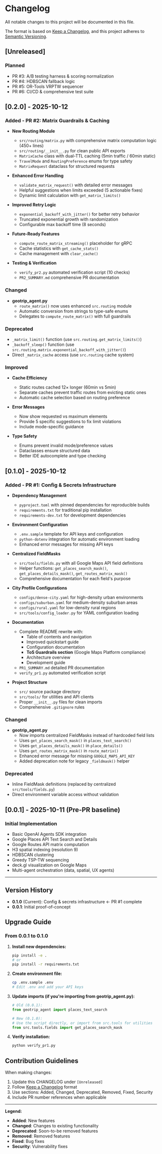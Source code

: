 # Changelog

All notable changes to this project will be documented in this file.

The format is based on [Keep a Changelog](https://keepachangelog.com/en/1.0.0/),
and this project adheres to [Semantic Versioning](https://semver.org/spec/v2.0.0.html).

## [Unreleased]

### Planned
- PR #3: A/B testing harness & scoring normalization
- PR #4: HDBSCAN fallback logic
- PR #5: OR-Tools VRPTW sequencer
- PR #6: CI/CD & comprehensive test suite

## [0.2.0] - 2025-10-12

### Added - PR #2: Matrix Guardrails & Caching
- **New Routing Module**
  - `src/routing/matrix.py` with comprehensive matrix computation logic (450+ lines)
  - `src/routing/__init__.py` for clean public API exports
  - `MatrixCache` class with dual-TTL caching (5min traffic / 60min static)
  - `TravelMode` and `RoutingPreference` enums for type safety
  - `MatrixRequest` dataclass for structured requests
  
- **Enhanced Error Handling**
  - `validate_matrix_request()` with detailed error messages
  - Helpful suggestions when limits exceeded (5 actionable fixes)
  - Dynamic limit calculation with `get_matrix_limits()`
  
- **Improved Retry Logic**
  - `exponential_backoff_with_jitter()` for better retry behavior
  - Truncated exponential growth with randomization
  - Configurable max backoff time (8 seconds)
  
- **Future-Ready Features**
  - `compute_route_matrix_streaming()` placeholder for gRPC
  - Cache statistics with `get_cache_stats()`
  - Cache management with `clear_cache()`
  
- **Testing & Verification**
  - `verify_pr2.py` automated verification script (10 checks)
  - `PR2_SUMMARY.md` comprehensive PR documentation

### Changed
- **geotrip_agent.py**
  - `route_matrix()` now uses enhanced `src.routing` module
  - Automatic conversion from strings to type-safe enums
  - Delegates to `compute_route_matrix()` with full guardrails
  
### Deprecated
- `_matrix_limit()` function (use `src.routing.get_matrix_limits()`)
- `_backoff_sleep()` function (use `src.routing.matrix.exponential_backoff_with_jitter()`)
- Direct `_matrix_cache` access (use `src.routing` cache system)

### Improved
- **Cache Efficiency**
  - Static routes cached 12× longer (60min vs 5min)
  - Separate caches prevent traffic routes from evicting static ones
  - Automatic cache selection based on routing preference
  
- **Error Messages**
  - Now show requested vs maximum elements
  - Provide 5 specific suggestions to fix limit violations
  - Include mode-specific guidance

- **Type Safety**
  - Enums prevent invalid mode/preference values
  - Dataclasses ensure structured data
  - Better IDE autocomplete and type checking

## [0.1.0] - 2025-10-12

### Added - PR #1: Config & Secrets Infrastructure
- **Dependency Management**
  - `pyproject.toml` with pinned dependencies for reproducible builds
  - `requirements.txt` for traditional pip installation
  - `requirements-dev.txt` for development dependencies
  
- **Environment Configuration**
  - `.env.sample` template for API keys and configuration
  - `python-dotenv` integration for automatic environment loading
  - Enhanced error messages for missing API keys
  
- **Centralized FieldMasks**
  - `src/tools/fields.py` with all Google Maps API field definitions
  - Helper functions: `get_places_search_mask()`, `get_places_details_mask()`, `get_routes_matrix_mask()`
  - Comprehensive documentation for each field's purpose
  
- **City Profile Configurations**
  - `configs/dense-city.yaml` for high-density urban environments
  - `configs/suburban.yaml` for medium-density suburban areas
  - `configs/rural.yaml` for low-density rural regions
  - `src/tools/config_loader.py` for YAML configuration loading
  
- **Documentation**
  - Complete README rewrite with:
    - Table of contents and navigation
    - Improved quickstart guide
    - Configuration documentation
    - **ToS Guardrails section** (Google Maps Platform compliance)
    - Architecture overview
    - Development guide
  - `PR1_SUMMARY.md` detailed PR documentation
  - `verify_pr1.py` automated verification script
  
- **Project Structure**
  - `src/` source package directory
  - `src/tools/` for utilities and API clients
  - Proper `__init__.py` files for clean imports
  - Comprehensive `.gitignore` rules

### Changed
- **geotrip_agent.py**
  - Now imports centralized FieldMasks instead of hardcoded field lists
  - Uses `get_places_search_mask()` in `places_text_search()`
  - Uses `get_places_details_mask()` in `place_details()`
  - Uses `get_routes_matrix_mask()` in `route_matrix()`
  - Enhanced error message for missing `GOOGLE_MAPS_API_KEY`
  - Added deprecation note for legacy `_fieldmask()` helper

### Deprecated
- Inline FieldMask definitions (replaced by centralized `src/tools/fields.py`)
- Direct environment variable access without validation

## [0.0.1] - 2025-10-11 (Pre-PR baseline)

### Initial Implementation
- Basic OpenAI Agents SDK integration
- Google Places API Text Search and Details
- Google Routes API matrix computation
- H3 spatial indexing (resolution 9)
- HDBSCAN clustering
- Greedy TSP-TW sequencing
- deck.gl visualization on Google Maps
- Multi-agent orchestration (data, spatial, UX agents)

---

## Version History

- **0.1.0** (Current): Config & secrets infrastructure ← PR #1 complete
- **0.0.1**: Initial proof-of-concept

## Upgrade Guide

### From 0.0.1 to 0.1.0

1. **Install new dependencies:**
   ```bash
   pip install -e .
   # or
   pip install -r requirements.txt
   ```

2. **Create environment file:**
   ```bash
   cp .env.sample .env
   # Edit .env and add your API keys
   ```

3. **Update imports (if you're importing from geotrip_agent.py):**
   ```python
   # Old (0.0.1):
   from geotrip_agent import places_text_search
   
   # New (0.1.0):
   # Use the script directly, or import from src.tools for utilities
   from src.tools.fields import get_places_search_mask
   ```

4. **Verify installation:**
   ```bash
   python verify_pr1.py
   ```

## Contribution Guidelines

When making changes:
1. Update this CHANGELOG under `[Unreleased]`
2. Follow [Keep a Changelog](https://keepachangelog.com/en/1.0.0/) format
3. Use sections: Added, Changed, Deprecated, Removed, Fixed, Security
4. Include PR number references when applicable

---

**Legend:**
- **Added**: New features
- **Changed**: Changes to existing functionality
- **Deprecated**: Soon-to-be removed features
- **Removed**: Removed features
- **Fixed**: Bug fixes
- **Security**: Vulnerability fixes
